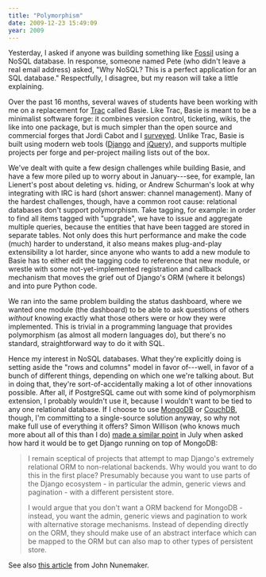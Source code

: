 ```yaml
---
title: "Polymorphism"
date: 2009-12-23 15:49:09
year: 2009
---
```

Yesterday, I asked if anyone was building something like <a href="http://www.fossil-scm.org/">Fossil</a> using a NoSQL database.  In response, someone named Pete (who didn't leave a real email address) asked, "Why NoSQL? This is a perfect application for an SQL database."  Respectfully, I disagree, but my reason will take a little explaining.

Over the past 16 months, several waves of students have been working with me on a replacement for <a href="http://trac.edgewall.org">Trac</a> called Basie. Like Trac, Basie is meant to be a minimalist software forge: it combines version control, ticketing, wikis, the like into one package, but is much simpler than the open source and commercial forges that Jordi Cabot and I <a href="http://www.ddj.com/development-tools/220301068">surveyed</a>. Unlike Trac, Basie is built using modern web tools (<a href="http://www.djangoproject.com/">Django</a> and <a href="http://jquery.com/">jQuery</a>), and supports multiple projects per forge and per-project mailing lists out of the box.

We've dealt with quite a few design challenges while building Basie, and have a few more piled up to worry about in January---see, for example, Ian Lienert's post about deleting vs. hiding, or Andrew Schurman's look at why integrating with IRC is hard (short answer: channel management). Many of the hardest challenges, though, have a common root cause: relational databases don't support polymorphism. Take tagging, for example: in order to find all items tagged with "upgrade", we have to issue and aggregate multiple queries, because the entities that have been tagged are stored in separate tables. Not only does this hurt performance and make the code (much) harder to understand, it also means makes plug-and-play extensibility a lot harder, since anyone who wants to add a new module to Basie has to either edit the tagging code to reference that new module, or wrestle with some not-yet-implemented registration and callback mechanism that moves the grief out of Django's ORM (where it belongs) and into pure Python code.

We ran into the same problem building the status dashboard, where we wanted one module (the dashboard) to be able to ask questions of others <em>without</em> knowing exactly what those others were or how they were implemented. This is trivial in a programming language that provides polymorphism (as almost all modern languages do), but there's no standard, straightforward way to do it with SQL.

Hence my interest in NoSQL databases. What they're explicitly doing is setting aside the "rows and columns" model in favor of---well, in favor of a bunch of different things, depending on which one we're talking about. But in doing that, they're sort-of-accidentally making a lot of other innovations possible. After all, if PostgreSQL came out with some kind of polymorphism extension, I probably wouldn't use it, because I wouldn't want to be tied to any one relational database. If I choose to use <a href="http://www.mongodb.org">MongoDB</a> or <a href="http://couchdb.apache.org/">CouchDB</a>, though, I'm committing to a single-source solution anyway, so why not make full use of everything it offers?  Simon Willison (who knows much more about all of this than I do) <a href="http://simonwillison.net/2009/Jun/30/mongodb/">made a similar point</a> in July when asked how hard it would be to get Django running on top of MongoDB:
<blockquote>I remain sceptical of projects that attempt to map Django's extremely relational ORM to non-relational backends. Why would you want to do this in the first place? Presumably because you want to use parts of the Django ecosystem - in particular the admin, generic views and pagination - with a different persistent store.

I would argue that you don't want a ORM backend for MongoDB - instead, you want the admin, generic views and pagination to work with alternative storage mechanisms. Instead of depending directly on the ORM, they should make use of an abstract interface which can be mapped to the ORM but can also map to other types of persistent store.</blockquote>
See also <a href="http://railstips.org/2009/12/18/why-i-think-mongo-is-to-databases-what-rails-was-to-frameworks">this article</a> from John Nunemaker.
